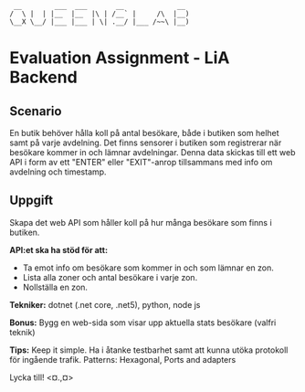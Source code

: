 
```
 __        ___  ___       __             __  
/  \ |  | |__  |__  |\ | /__` |     /\  |__) 
\__X \__/ |___ |___ | \| .__/ |___ /~~\ |__) 
```
# Evaluation Assignment - LiA Backend

## Scenario
En butik behöver hålla koll på antal besökare, både i butiken som helhet samt på varje avdelning.
Det finns sensorer i butiken som registrerar när besökare kommer in och lämnar avdelningar.
Denna data skickas till ett web API i form av ett "ENTER" eller "EXIT"-anrop tillsammans med info om avdelning och timestamp.

## Uppgift
Skapa det web API som håller koll på hur många besökare som finns i butiken.

**API:et ska ha stöd för att:**
 - Ta emot info om besökare som kommer in och som lämnar en zon.
 - Lista alla zoner och antal besökare i varje zon.
 - Nollställa en zon.
 
**Tekniker:** dotnet (.net core, .net5), python, node js

**Bonus:** Bygg en web-sida som visar upp aktuella stats besökare (valfri teknik)

**Tips:**
Keep it simple.
Ha i åtanke testbarhet samt att kunna utöka protokoll för ingående trafik.
Patterns: Hexagonal, Ports and adapters


Lycka till!
<¤.,¤>

